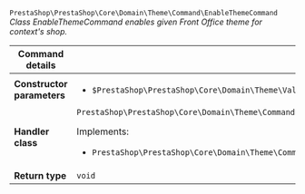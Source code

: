 `PrestaShop\PrestaShop\Core\Domain\Theme\Command\EnableThemeCommand`
_Class EnableThemeCommand enables given Front Office theme for context&#039;s shop._

| Command details            |    |
| -------------------------- | -- |
| **Constructor parameters** | <ul> <li>`$PrestaShop\PrestaShop\Core\Domain\Theme\ValueObject\ThemeName $themeName`</li> </ul> |
| **Handler class**          | `PrestaShop\PrestaShop\Core\Domain\Theme\CommandHandler\EnableThemeHandler`  <p> Implements: </p> <ul>  <li>`PrestaShop\PrestaShop\Core\Domain\Theme\CommandHandler\EnableThemeHandlerInterface`</li>  |
| **Return type** |  `void`  |
